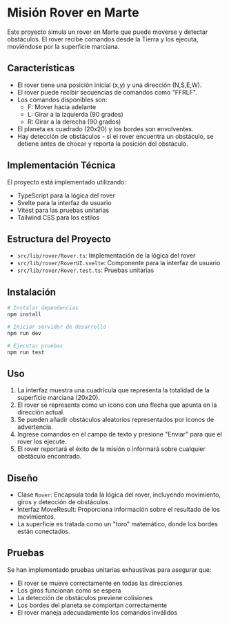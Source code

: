 # Misión Rover en Marte

Este proyecto simula un rover en Marte que puede moverse y detectar obstáculos. El rover recibe comandos desde la Tierra y los ejecuta, moviéndose por la superficie marciana.

## Características

- El rover tiene una posición inicial (x,y) y una dirección (N,S,E,W).
- El rover puede recibir secuencias de comandos como "FFRLF".
- Los comandos disponibles son:
  - F: Mover hacia adelante
  - L: Girar a la izquierda (90 grados)
  - R: Girar a la derecha (90 grados)
- El planeta es cuadrado (20x20) y los bordes son envolventes.
- Hay detección de obstáculos - si el rover encuentra un obstáculo, se detiene antes de chocar y reporta la posición del obstáculo.

## Implementación Técnica

El proyecto está implementado utilizando:

- TypeScript para la lógica del rover
- Svelte para la interfaz de usuario
- Vitest para las pruebas unitarias
- Tailwind CSS para los estilos

## Estructura del Proyecto

- `src/lib/rover/Rover.ts`: Implementación de la lógica del rover
- `src/lib/rover/RoverUI.svelte`: Componente para la interfaz de usuario
- `src/lib/rover/Rover.test.ts`: Pruebas unitarias

## Instalación

```bash
# Instalar dependencias
npm install

# Iniciar servidor de desarrollo
npm run dev

# Ejecutar pruebas
npm run test
```

## Uso

1. La interfaz muestra una cuadrícula que representa la totalidad de la superficie marciana (20x20).
2. El rover se representa como un icono con una flecha que apunta en la dirección actual.
3. Se pueden añadir obstáculos aleatorios representados por iconos de advertencia.
4. Ingrese comandos en el campo de texto y presione "Enviar" para que el rover los ejecute.
5. El rover reportará el éxito de la misión o informará sobre cualquier obstáculo encontrado.

## Diseño

- Clase `Rover`: Encapsula toda la lógica del rover, incluyendo movimiento, giros y detección de obstáculos.
- Interfaz MoveResult: Proporciona información sobre el resultado de los movimientos.
- La superficie es tratada como un "toro" matemático, donde los bordes están conectados.

## Pruebas

Se han implementado pruebas unitarias exhaustivas para asegurar que:
- El rover se mueve correctamente en todas las direcciones
- Los giros funcionan como se espera
- La detección de obstáculos previene colisiones
- Los bordes del planeta se comportan correctamente
- El rover maneja adecuadamente los comandos inválidos
